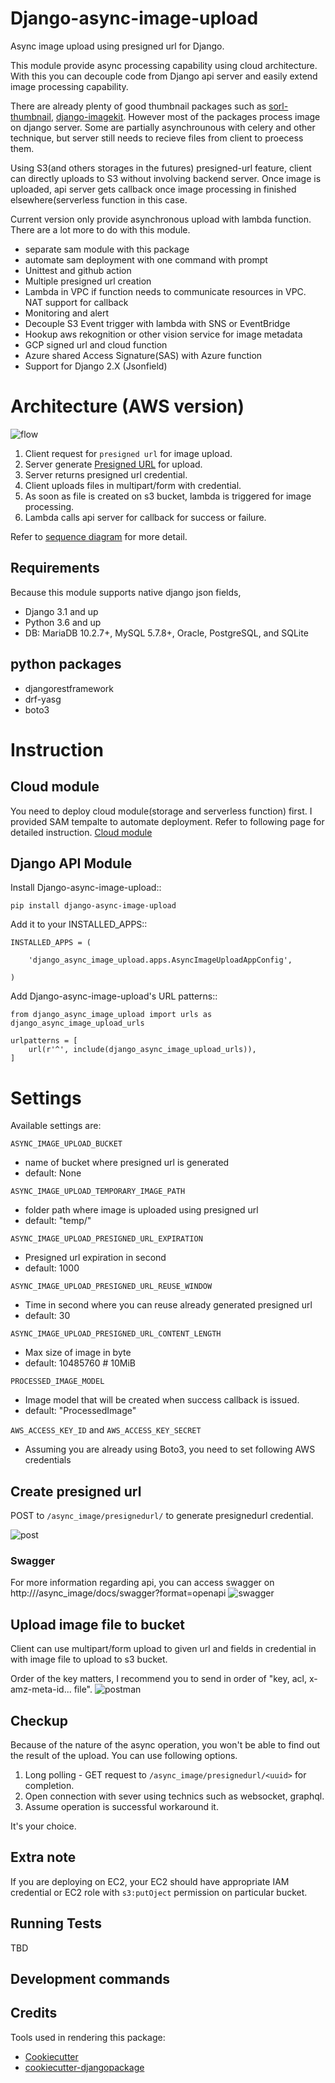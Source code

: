 # Django-async-image-upload

Async image upload using presigned url for Django.

This module provide async processing capability using cloud architecture. 
With this you can decouple code from Django api server and easily extend image processing capability.

There are already plenty of good thumbnail packages such as [sorl-thumbnail](https://github.com/jazzband/sorl-thumbnail), 
[django-imagekit](https://github.com/matthewwithanm/django-imagekit).
However most of the packages process image on django server. Some are partially asynchrounous with celery and other technique, but server still needs to recieve files from client to proecess them.

Using S3(and others storages in the futures) presigned-url feature, client can directly uploads to S3 without involving backend server.
Once image is uploaded, api server gets callback once image processing in finished elsewhere(serverless function in this case.

Current version only provide asynchronous upload with lambda function. There are a lot more to do with this module.
- separate sam module with this package 
- automate sam deployment with one command with prompt 
- Unittest and github action 
- Multiple presigned url creation 
- Lambda in VPC if function needs to communicate resources in VPC. NAT support for callback
- Monitoring and alert 
- Decouple S3 Event trigger with lambda with SNS or EventBridge
- Hookup aws rekognition or other vision service for image metadata 
- GCP signed url and cloud function 
- Azure shared Access Signature(SAS) with Azure function
- Support for Django 2.X (Jsonfield)

# Architecture (AWS version)
![flow](resources/flow.png)

1. Client request for `presigned url` for image upload.
2. Server generate [Presigned URL](https://docs.aws.amazon.com/AmazonS3/latest/userguide/PresignedUrlUploadObject.html) for upload. 
3. Server returns presigned url credential. 
4. Client uploads files in multipart/form with credential.
5. As soon as file is created on s3 bucket, lambda is triggered for image processing.
6. Lambda calls api server for callback for success or failure.

Refer to [sequence diagram](resources/sd.png) for more detail.

## Requirements
Because this module supports native django json fields,
- Django 3.1 and up
- Python 3.6 and up
- DB: MariaDB 10.2.7+, MySQL 5.7.8+, Oracle, PostgreSQL, and SQLite

## python packages
- djangorestframework
- drf-yasg
- boto3


# Instruction 
## Cloud module
You need to deploy cloud module(storage and serverless function) first. 
I provided SAM tempalte to automate deployment. Refer to following page for detailed instruction.
[Cloud module](cloud.md)

## Django API Module

Install Django-async-image-upload::

    pip install django-async-image-upload


Add it to your INSTALLED_APPS::

    INSTALLED_APPS = (

        'django_async_image_upload.apps.AsyncImageUploadAppConfig',

    )


Add Django-async-image-upload's URL patterns::

    from django_async_image_upload import urls as django_async_image_upload_urls
    
    urlpatterns = [
        url(r'^', include(django_async_image_upload_urls)),
    ]
    


# Settings
Available settings are:

`ASYNC_IMAGE_UPLOAD_BUCKET` 
- name of bucket where presigned url is generated
- default: None

`ASYNC_IMAGE_UPLOAD_TEMPORARY_IMAGE_PATH`
- folder path where image is uploaded using presigned url
- default: "temp/" 

`ASYNC_IMAGE_UPLOAD_PRESIGNED_URL_EXPIRATION`
- Presigned url expiration in second
- default: 1000

`ASYNC_IMAGE_UPLOAD_PRESIGNED_URL_REUSE_WINDOW`
- Time in second where you can reuse already generated presigned url 
- default: 30

`ASYNC_IMAGE_UPLOAD_PRESIGNED_URL_CONTENT_LENGTH`
- Max size of image in byte
- default: 10485760 # 10MiB

`PROCESSED_IMAGE_MODEL` 
- Image model that will be created when success callback is issued.  
- default: "ProcessedImage"

`AWS_ACCESS_KEY_ID` and `AWS_ACCESS_KEY_SECRET`
- Assuming you are already using Boto3, you need to set following AWS credentials



## Create presigned url 
POST to `/async_image/presignedurl/` to generate presignedurl credential.

![post](resources/sample_response.png)

### Swagger
For more information regarding api, you can access swagger on http://<host>/async_image/docs/swagger?format=openapi
![swagger](resources/swagger.png)

## Upload image file to bucket
Client can use multipart/form upload to given url and fields in credential in with image file to upload to s3 bucket.

Order of the key matters, I recommend you to send in order of "key, acl, x-amz-meta-id... file".
![postman](resources/postman.png)


## Checkup 
Because of the nature of the async operation, you won't be able to find out the result of the upload.
You can use following options.

1. Long polling - GET request to `/async_image/presignedurl/<uuid>` for completion. 
2. Open connection with sever using technics such as websocket, graphql.
3. Assume operation is successful workaround it.

It's your choice.


## Extra note
If you are deploying on EC2, your EC2 should have appropriate IAM credential or EC2 role with `s3:putOject` permission on particular bucket.


Running Tests
-------------
TBD


Development commands
---------------------


Credits
-------

Tools used in rendering this package:

*  [Cookiecutter](https://github.com/cookiecutter/cookiecutter)
*  [cookiecutter-djangopackage](https://github.com/pydanny/cookiecutter-djangopackage)
